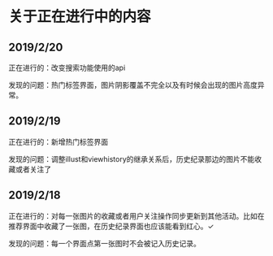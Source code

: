 # 关于正在进行中的内容

## 2019/2/20

正在进行的：改变搜索功能使用的api

发现的问题：热门标签界面，图片阴影覆盖不完全以及有时候会出现的图片高度异常。

## 2019/2/19

正在进行的：新增热门标签界面

发现的问题：调整illust和viewhistory的继承关系后，历史纪录那边的图片不能收藏或者关注了

## 2019/2/18

正在进行的：对每一张图片的收藏或者用户关注操作同步更新到其他活动。比如在推荐界面中收藏了一张图，在历史纪录界面也应该能看到红心。✓

发现的问题：每一个界面点第一张图时不会被记入历史记录。
